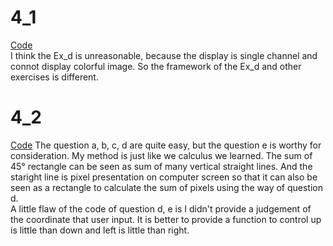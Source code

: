 # 4_1
[Code](./4_1)  
I think the Ex_d is unreasonable, because the display is single channel and connot display colorful image. So the framework of the Ex_d and other exercises is different.
#

# 4_2
[Code](./4_2)
  The question a, b, c, d are quite easy, but the question e is worthy for consideration. My method is just like we calculus we learned. The sum of 45° rectangle can be seen as sum of many vertical straight lines. And the staright line is pixel presentation on computer screen so that it can also be seen as a rectangle to calculate the sum of pixels using the way of question d.  
  A little flaw of the code of question d, e is I didn't provide a judgement of the coordinate that user input. It is better to provide a function to control up is little than down and left is little than right.
#
